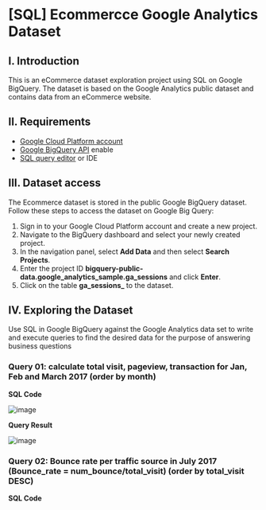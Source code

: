 # [SQL] Ecommercce Google Analytics Dataset
## I. Introduction
This is an eCommerce dataset exploration project using SQL on Google BigQuery. The dataset is based on the Google Analytics public dataset and contains data from an eCommerce website.
## II. Requirements
- [Google Cloud Platform account](https://cloud.google.com/free/)
- [Google BigQuery API](https://cloud.google.com/bigquery/docs/enable-transfer-service#:~:text=Enable%20the%20BigQuery%20Data%20Transfer%20Service,-Before%20you%20can&text=Open%20the%20BigQuery%20Data%20Transfer,Click%20the%20ENABLE%20button.) enable
- [SQL query editor](https://cloud.google.com/monitoring/mql/query-editor) or IDE
## III. Dataset access
The Ecommerce dataset is stored in the public Google BigQuery dataset. Follow these steps to access the dataset on Google Big Query:
  1. Sign in to your Google Cloud Platform account and create a new project.
  2. Navigate to the BigQuery dashboard and select your newly created project.
  3. In the navigation panel, select **Add Data** and then select **Search Projects**.
  4. Enter the project ID **bigquery-public-data.google_analytics_sample.ga_sessions** and click **Enter**.
  5. Click on the table **ga_sessions_** to the dataset.
## IV. Exploring the Dataset
Use SQL in Google BigQuery against the Google Analytics data set to write and execute queries to find the desired data for the purpose of answering business questions

### Query 01: calculate total visit, pageview, transaction for Jan, Feb and March 2017 (order by month)
**SQL Code** 

![image](https://github.com/Anpuer/Ecommerce-Google-Analytics-dataset/assets/144112015/b308fa05-3254-45fe-8cea-29379df50880)

**Query Result** 

![image](https://github.com/Anpuer/Ecommerce-Google-Analytics-dataset/assets/144112015/413ea46e-2a21-4862-b149-a4afab91f771)

### Query 02: Bounce rate per traffic source in July 2017 (Bounce_rate = num_bounce/total_visit) (order by total_visit DESC)
**SQL Code** 

